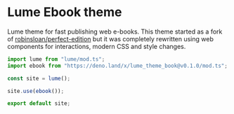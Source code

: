 # Lume Ebook theme

Lume theme for fast publishing web e-books. This theme started as a fork of
[robinsloan/perfect-edition](https://github.com/robinsloan/perfect-edition) but
it was completely rewritten using web components for interactions, modern CSS
and style changes.

```js
import lume from "lume/mod.ts";
import ebook from "https://deno.land/x/lume_theme_book@v0.1.0/mod.ts";

const site = lume();

site.use(ebook());

export default site;
```
